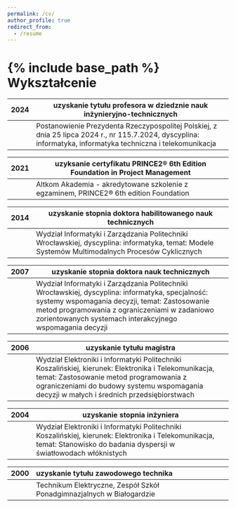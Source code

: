 ```yaml
---
permalink: /cv/
author_profile: true
redirect_from:
  - /resume
---
```


{% include base_path %}
Wykształcenie
======
|2024 | __uzyskanie tytułu profesora w dziedznie nauk inżynieryjno-technicznych__|
|---------------------------|------------------------------------------------------------|
|     | Postanowienie Prezydenta Rzeczypospolitej Polskiej, z dnia 25 lipca 2024 r., nr 115.7.2024, dyscyplina: informatyka,	informatyka techniczna i telekomunikacja|

|2021 | __uzyksanie certyfikatu PRINCE2® 6th Edition Foundation in Project Management__|
|---------------------------|------------------------------------------------------------|
|     | Altkom Akademia - akredytowane szkolenie z egzaminem, PRINCE2® 6th edition Foundation|

|2014 | __uzyskanie stopnia doktora habilitowanego nauk technicznych__|
|---------------------------|------------------------------------------------------------|
|     | Wydział Informatyki i Zarządzania Politechniki Wrocławskiej, dyscyplina: informatyka,	temat: Modele Systemów Multimodalnych Procesów Cyklicznych|

|2007 | __uzyskanie stopnia doktora nauk technicznych__|
|---------------------------|------------------------------------------------------------|
|     | Wydział Informatyki i Zarządzania Politechniki Wrocławskiej, dyscyplina: informatyka, specjalność: systemy wspomagania decyzji,	temat: Zastosowanie metod programowania z ograniczeniami w zadaniowo zorientowanych systemach interakcyjnego wspomagania decyzji|

|2006 | __uzyskanie tytułu magistra__|
|---------------------------|------------------------------------------------------------|
|     | Wydział Elektroniki i Informatyki Politechniki Koszalińskiej, kierunek: Elektronika i Telekomunikacja, temat: Zastosowanie metod programowania z ograniczeniami do budowy systemu wspomagania decyzji w małych i średnich przedsiębiorstwach|

|2004 | __uzyskanie stopnia inżyniera__|
|---------------------------|------------------------------------------------------------|
|     | Wydział Elektroniki i Informatyki Politechniki Koszalińskiej, kierunek: Elektronika i Telekomunikacja, temat: Stanowisko do badania dyspersji w światłowodach włóknistych|

|2000| __uzyskanie tytułu zawodowego technika__|
|:--|:---------------------------------------------------------------------------------|
|   | Technikum Elektryczne, Zespół Szkół Ponadgimnazjalnych w Białogardzie            |

